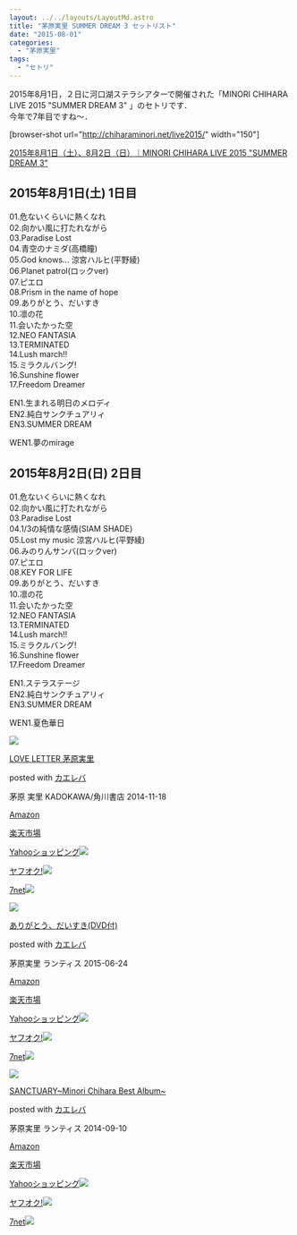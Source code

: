 ```yaml
---
layout: ../../layouts/LayoutMd.astro
title: "茅原実里 SUMMER DREAM 3 セットリスト"
date: "2015-08-01"
categories: 
  - "茅原実里"
tags: 
  - "セトリ"
---
```


2015年8月1日，２日に河口湖ステラシアターで開催された「MINORI CHIHARA LIVE 2015 "SUMMER DREAM 3" 」のセトリです．  
今年で7年目ですね〜．

\[browser-shot url="http://chiharaminori.net/live2015/" width="150"\]

[2015年8月1日（土）、8月2日（日）｜MINORI CHIHARA LIVE 2015 "SUMMER DREAM 3"](http://chiharaminori.net/live2015/)

## 2015年8月1日(土) 1日目

01.危ないくらいに熱くなれ  
02.向かい風に打たれながら  
03.Paradise Lost  
04.青空のナミダ(高橋瞳)  
05.God knows... 涼宮ハルヒ(平野綾)  
06.Planet patrol(ロックver)  
07.ピエロ  
08.Prism in the name of hope  
09.ありがとう、だいすき  
10.凛の花  
11.会いたかった空  
12.NEO FANTASIA  
13.TERMINATED  
14.Lush march!!  
15.ミラクルバング!  
16.Sunshine flower  
17.Freedom Dreamer

EN1.生まれる明日のメロディ  
EN2.純白サンクチュアリィ  
EN3.SUMMER DREAM

WEN1.夢のmirage

## 2015年8月2日(日) 2日目

01.危ないくらいに熱くなれ  
02.向かい風に打たれながら  
03.Paradise Lost  
04.1/3の純情な感情(SIAM SHADE)  
05.Lost my music 涼宮ハルヒ(平野綾)  
06.みのりんサンバ(ロックver)  
07.ピエロ  
08.KEY FOR LIFE  
09.ありがとう、だいすき  
10.凛の花  
11.会いたかった空  
12.NEO FANTASIA  
13.TERMINATED  
14.Lush march!!  
15.ミラクルバング!  
16.Sunshine flower  
17.Freedom Dreamer

EN1.ステラステージ  
EN2.純白サンクチュアリィ  
EN3.SUMMER DREAM

WEN1.夏色華日

[![](images/61sMRI6bGYL._SL160_.jpg)](https://www.amazon.co.jp/exec/obidos/ASIN/4041020964/mizuka123-22/ref=nosim/)

[LOVE LETTER 茅原実里](https://www.amazon.co.jp/exec/obidos/ASIN/4041020964/mizuka123-22/ref=nosim/)

posted with [カエレバ](http://kaereba.com)

茅原 実里 KADOKAWA/角川書店 2014-11-18

[Amazon](http://www.amazon.co.jp/gp/search?keywords=LOVE%20LETTER%20%8A%9D%8C%B4%8E%C0%97%A2&__mk_ja_JP=%83J%83%5E%83J%83i&tag=mizuka123-22)

[楽天市場](http://hb.afl.rakuten.co.jp/hgc/032b53ee.4b34c5ee.0f4a541e.f440145e/?pc=http%3A%2F%2Fsearch.rakuten.co.jp%2Fsearch%2Fmall%2FLOVE%2520LETTER%2520%25E8%258C%2585%25E5%258E%259F%25E5%25AE%259F%25E9%2587%258C%2F-%2Ff.1-p.1-s.1-sf.0-st.A-v.2%3Fx%3D0%26scid%3Daf_ich_link_urltxt%26m%3Dhttp%3A%2F%2Fm.rakuten.co.jp%2F)

[Yahooショッピング![](//ad.jp.ap.valuecommerce.com/servlet/gifbanner?sid=3066752&pid=881990642)](//ck.jp.ap.valuecommerce.com/servlet/referral?sid=3066752&pid=881990642&vc_url=http%3A%2F%2Fsearch.shopping.yahoo.co.jp%2Fsearch%3Fp%3DLOVE%2520LETTER%2520%25E8%258C%2585%25E5%258E%259F%25E5%25AE%259F%25E9%2587%258C)

[ヤフオク!![](//ad.jp.ap.valuecommerce.com/servlet/gifbanner?sid=3066752&pid=881990645)](//ck.jp.ap.valuecommerce.com/servlet/referral?sid=3066752&pid=881990645&vc_url=http%3A%2F%2Fauctions.search.yahoo.co.jp%2Fsearch%3Fvo%3D%26ve%3D%26auccat%3D0%26aucminprice%3D%26aucmaxprice%3D%26aucmin_bidorbuy_price%3D%26aucmax_bidorbuy_price%3D%26loc_cd%3D0%26abatch%3D0%26istatus%3D0%26filtered%3D1%26ei%3DUTF-8%26tab_ex%3Dcommerce%26va%3DLOVE%2520LETTER%2520%25E8%258C%2585%25E5%258E%259F%25E5%25AE%259F%25E9%2587%258C)

[7net![](http://atq.ad.valuecommerce.com/servlet/atq/gifbanner?sid=3066752&pid=881990643)](//ck.jp.ap.valuecommerce.com/servlet/referral?sid=3066752&pid=881990643&vc_url=http%3A%2F%2Fwww.7netshopping.jp%2Fall%2Fsearch_result%2F-%2Fbprice%2Foff%2Fsort%2F0%2Fkword_in%2FLOVE%2520LETTER%2520%25E8%258C%2585%25E5%258E%259F%25E5%25AE%259F%25E9%2587%258C%2FallGoods%2Fon%2Fsubmit.x%2F30%2Fdisp_result%2F1%2Fsubmit.y%2F9%2Fprvlg%2Foff%2Fnobuy%2Fon%2FsetProduct%2Foff%2Foop%2Fon%2Fctgy%2Fall%2FfromKeywordSearch%2Ftrue)

[![](images/51ixSVQIZUL._SL160_.jpg)](https://www.amazon.co.jp/exec/obidos/ASIN/B00UNRFI0M/mizuka123-22/ref=nosim/)

[ありがとう、だいすき(DVD付)](https://www.amazon.co.jp/exec/obidos/ASIN/B00UNRFI0M/mizuka123-22/ref=nosim/)

posted with [カエレバ](http://kaereba.com)

茅原実里 ランティス 2015-06-24

[Amazon](http://www.amazon.co.jp/gp/search?keywords=%82%A0%82%E8%82%AA%82%C6%82%A4%81A%82%BE%82%A2%82%B7%82%AB%28DVD%95t%29&__mk_ja_JP=%83J%83%5E%83J%83i&tag=mizuka123-22)

[楽天市場](http://hb.afl.rakuten.co.jp/hgc/032b53ee.4b34c5ee.0f4a541e.f440145e/?pc=http%3A%2F%2Fsearch.rakuten.co.jp%2Fsearch%2Fmall%2F%25E3%2581%2582%25E3%2582%258A%25E3%2581%258C%25E3%2581%25A8%25E3%2581%2586%25E3%2580%2581%25E3%2581%25A0%25E3%2581%2584%25E3%2581%2599%25E3%2581%258D%2528DVD%25E4%25BB%2598%2529%2F-%2Ff.1-p.1-s.1-sf.0-st.A-v.2%3Fx%3D0%26scid%3Daf_ich_link_urltxt%26m%3Dhttp%3A%2F%2Fm.rakuten.co.jp%2F)

[Yahooショッピング![](//ad.jp.ap.valuecommerce.com/servlet/gifbanner?sid=3066752&pid=881990642)](//ck.jp.ap.valuecommerce.com/servlet/referral?sid=3066752&pid=881990642&vc_url=http%3A%2F%2Fsearch.shopping.yahoo.co.jp%2Fsearch%3Fp%3D%25E3%2581%2582%25E3%2582%258A%25E3%2581%258C%25E3%2581%25A8%25E3%2581%2586%25E3%2580%2581%25E3%2581%25A0%25E3%2581%2584%25E3%2581%2599%25E3%2581%258D%2528DVD%25E4%25BB%2598%2529)

[ヤフオク!![](//ad.jp.ap.valuecommerce.com/servlet/gifbanner?sid=3066752&pid=881990645)](//ck.jp.ap.valuecommerce.com/servlet/referral?sid=3066752&pid=881990645&vc_url=http%3A%2F%2Fauctions.search.yahoo.co.jp%2Fsearch%3Fvo%3D%26ve%3D%26auccat%3D0%26aucminprice%3D%26aucmaxprice%3D%26aucmin_bidorbuy_price%3D%26aucmax_bidorbuy_price%3D%26loc_cd%3D0%26abatch%3D0%26istatus%3D0%26filtered%3D1%26ei%3DUTF-8%26tab_ex%3Dcommerce%26va%3D%25E3%2581%2582%25E3%2582%258A%25E3%2581%258C%25E3%2581%25A8%25E3%2581%2586%25E3%2580%2581%25E3%2581%25A0%25E3%2581%2584%25E3%2581%2599%25E3%2581%258D%2528DVD%25E4%25BB%2598%2529)

[7net![](http://atq.ad.valuecommerce.com/servlet/atq/gifbanner?sid=3066752&pid=881990643)](//ck.jp.ap.valuecommerce.com/servlet/referral?sid=3066752&pid=881990643&vc_url=http%3A%2F%2Fwww.7netshopping.jp%2Fall%2Fsearch_result%2F-%2Fbprice%2Foff%2Fsort%2F0%2Fkword_in%2F%25E3%2581%2582%25E3%2582%258A%25E3%2581%258C%25E3%2581%25A8%25E3%2581%2586%25E3%2580%2581%25E3%2581%25A0%25E3%2581%2584%25E3%2581%2599%25E3%2581%258D%2528DVD%25E4%25BB%2598%2529%2FallGoods%2Fon%2Fsubmit.x%2F30%2Fdisp_result%2F1%2Fsubmit.y%2F9%2Fprvlg%2Foff%2Fnobuy%2Fon%2FsetProduct%2Foff%2Foop%2Fon%2Fctgy%2Fall%2FfromKeywordSearch%2Ftrue)

[![](images/51ygntU7ThL._SL160_.jpg)](https://www.amazon.co.jp/exec/obidos/ASIN/B00KDPP49Y/mizuka123-22/ref=nosim/)

[SANCTUARY~Minori Chihara Best Album~](https://www.amazon.co.jp/exec/obidos/ASIN/B00KDPP49Y/mizuka123-22/ref=nosim/)

posted with [カエレバ](http://kaereba.com)

茅原実里 ランティス 2014-09-10

[Amazon](http://www.amazon.co.jp/gp/search?keywords=SANCTUARY~Minori%20Chihara%20Best%20Album~&__mk_ja_JP=%83J%83%5E%83J%83i&tag=mizuka123-22)

[楽天市場](http://hb.afl.rakuten.co.jp/hgc/032b53ee.4b34c5ee.0f4a541e.f440145e/?pc=http%3A%2F%2Fsearch.rakuten.co.jp%2Fsearch%2Fmall%2FSANCTUARY~Minori%2520Chihara%2520Best%2520Album~%2F-%2Ff.1-p.1-s.1-sf.0-st.A-v.2%3Fx%3D0%26scid%3Daf_ich_link_urltxt%26m%3Dhttp%3A%2F%2Fm.rakuten.co.jp%2F)

[Yahooショッピング![](//ad.jp.ap.valuecommerce.com/servlet/gifbanner?sid=3066752&pid=881990642)](//ck.jp.ap.valuecommerce.com/servlet/referral?sid=3066752&pid=881990642&vc_url=http%3A%2F%2Fsearch.shopping.yahoo.co.jp%2Fsearch%3Fp%3DSANCTUARY~Minori%2520Chihara%2520Best%2520Album~)

[ヤフオク!![](//ad.jp.ap.valuecommerce.com/servlet/gifbanner?sid=3066752&pid=881990645)](//ck.jp.ap.valuecommerce.com/servlet/referral?sid=3066752&pid=881990645&vc_url=http%3A%2F%2Fauctions.search.yahoo.co.jp%2Fsearch%3Fvo%3D%26ve%3D%26auccat%3D0%26aucminprice%3D%26aucmaxprice%3D%26aucmin_bidorbuy_price%3D%26aucmax_bidorbuy_price%3D%26loc_cd%3D0%26abatch%3D0%26istatus%3D0%26filtered%3D1%26ei%3DUTF-8%26tab_ex%3Dcommerce%26va%3DSANCTUARY~Minori%2520Chihara%2520Best%2520Album~)

[7net![](http://atq.ad.valuecommerce.com/servlet/atq/gifbanner?sid=3066752&pid=881990643)](//ck.jp.ap.valuecommerce.com/servlet/referral?sid=3066752&pid=881990643&vc_url=http%3A%2F%2Fwww.7netshopping.jp%2Fall%2Fsearch_result%2F-%2Fbprice%2Foff%2Fsort%2F0%2Fkword_in%2FSANCTUARY~Minori%2520Chihara%2520Best%2520Album~%2FallGoods%2Fon%2Fsubmit.x%2F30%2Fdisp_result%2F1%2Fsubmit.y%2F9%2Fprvlg%2Foff%2Fnobuy%2Fon%2FsetProduct%2Foff%2Foop%2Fon%2Fctgy%2Fall%2FfromKeywordSearch%2Ftrue)
